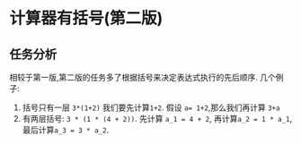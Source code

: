 # 计算器有括号(第二版)
## 任务分析
相较于第一版,第二版的任务多了根据括号来决定表达式执行的先后顺序.
几个例子:  
1. 括号只有一层 `3*(1+2)` 我们要先计算`1+2`. 假设 `a= 1+2`,那么我们再计算 `3+a`
2. 有两层括号: `3 * (1 * (4 + 2))`. 先计算 `a_1 = 4 + 2`, 再计算`a_2 = 1 * a_1`, 最后计算`a_3 = 3 * a_2`.
  
